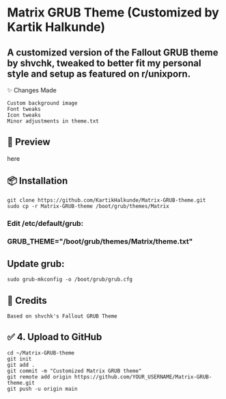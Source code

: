 # Matrix GRUB Theme (Customized by Kartik Halkunde)

## A customized version of the Fallout GRUB theme by shvchk, tweaked to better fit my personal style and setup as featured on r/unixporn.
✨ Changes Made

    Custom background image
    Font tweaks
    Icon tweaks
    Minor adjustments in theme.txt

## 📸 Preview

here

## 📦 Installation
```
git clone https://github.com/KartikHalkunde/Matrix-GRUB-theme.git
sudo cp -r Matrix-GRUB-theme /boot/grub/themes/Matrix
```
### Edit /etc/default/grub:

### GRUB_THEME="/boot/grub/themes/Matrix/theme.txt"

## Update grub:
```
sudo grub-mkconfig -o /boot/grub/grub.cfg
```
## 🙏 Credits

``` Based on shvchk's Fallout GRUB Theme ```

## ✅ 4. Upload to GitHub
```
cd ~/Matrix-GRUB-theme
git init
git add .
git commit -m "Customized Matrix GRUB theme"
git remote add origin https://github.com/YOUR_USERNAME/Matrix-GRUB-theme.git
git push -u origin main
```
